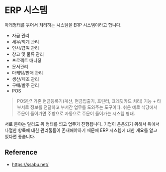 # ERP 시스템

아래형태를 묶어서 처리하는 시스템을 ERP 시스템이라고 합니다.

- 자금 관리
- 세무/회계 관리
- 인사/급여 관리
- 창고 및 물류 관리
- 프로젝트 매니징
- 문서관리
- 마케팅/판매 관리
- 생산/제조 관리
- 구매/발주 관리
- POS

> POS란? 기존 현금등록기(계산, 현금입출기, 프린터, 크레딧카드 처리) 기능 + 타 부서로 정보를 전달하고 부서간 업무를 도와주는 도구이다. 쉬운 예로 식당에서 주문이 들어가면 주방으로 자동으로 주문이 들어가는 시스템 형태.

서로 분야는 달라도 위 형태를 띄고 업무가 진행됩니다. 기업이 운용되기 위해서 위에서 나열한 항목에 대한 관리툴들이 존재해야하기 때문에 ERP 시스템에 대한 개요를 알고 있다면 좋습니다.

## Reference
- https://ssabu.net/